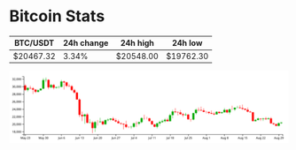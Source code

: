 # Bitcoin Stats

BTC/USDT|24h change|24h high|24h low|
|---|---|---|---|
|$20467.32|3.34%|$20548.00|$19762.30|

<img src="./chart.svg">
